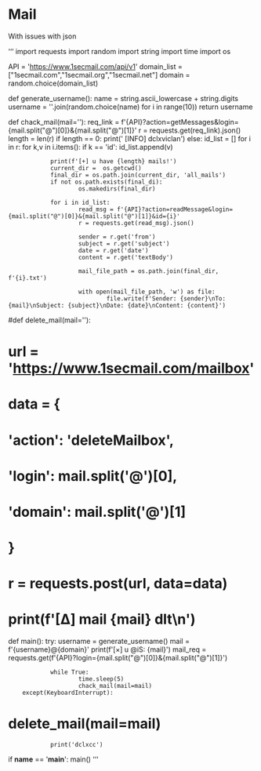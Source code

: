 # Mail
With issues with json

‘‘‘
import requests
import random
import string
import time
import os

API = 'https://www.1secmail.com/api/v1'
domain_list = ["1secmail.com","1secmail.org","1secmail.net"]
domain = random.choice(domain_list)

def generate_username():
        name = string.ascii_lowercase + string.digits
        username = ''.join(random.choice(name) for i in range(10))
        return username

def chack_mail(mail=''):
        req_link = f'{API}?action=getMessages&login={mail.split("@")[0]}&{mail.split("@")[1]}'
        r = requests.get(req_link).json()
        length = len(r)
        if length == 0:
                print(' [INFO] dclxviclan')
        else:
                id_list = []
                for i in r:
                        for k,v in i.items():
                                if k == 'id':
                                        id_list.append(v)

                print(f'[+] u have {length} mails!')
                current_dir =  os.getcwd()
                final_dir = os.path.join(current_dir, 'all_mails')
                if not os.path.exists(final_di):
                        os.makedirs(final_dir)

                for i in id_list:
                        read_msg = f'{API}?action=readMessage&login={mail.split("@")[0]}&{mail.split("@")[1]}&id={i}'
                        r = requests.get(read_msg).json()

                        sender = r.get('from')
                        subject = r.get('subject')
                        date = r.get('date')
                        content = r.get('textBody')

                        mail_file_path = os.path.join(final_dir, f'{i}.txt')

                        with open(mail_file_path, 'w') as file:
                                file.write(f'Sender: {sender}\nTo: {mail}\nSubject: {subject}\nDate: {date}\nContent: {content}')


#def delete_mail(mail=''):
#       url = 'https://www.1secmail.com/mailbox'

#       data = {
#               'action': 'deleteMailbox',
#               'login': mail.split('@')[0],
#               'domain': mail.split('@')[1]
#       }

#       r = requests.post(url, data=data)
#       print(f'[∆] mail {mail} dlt\n')

def main():
        try:
                username = generate_username()
                mail = f'{username}@{domain}'
                print(f'[×] u @iS: {mail}')
                mail_req = requests.get(f'{API}?login={mail.split("@")[0]}&{mail.split("@")[1]}')

                while True:
                        time.sleep(5)
                        chack_mail(mail=mail)
        except(KeyboardInterrupt):
#               delete_mail(mail=mail)
                print('dclxcc')

if __name__ == '__main__':
        main()
‘‘‘

